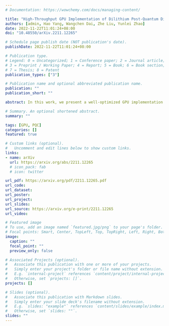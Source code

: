 ```yaml
---
# Documentation: https://wowchemy.com/docs/managing-content/

title: "High-Throughput GPU Implementation of Dilithium Post-Quantum Digital Signature"
authors: [admin, Hao Yang, Wangchen Dai, Zhe Liu, Yunlei Zhao]
date: 2022-11-22T11:01:24+08:00
doi: "10.48550/arXiv.2211.12265"

# Schedule page publish date (NOT publication's date).
publishDate: 2022-11-22T11:01:24+08:00

# Publication type.
# Legend: 0 = Uncategorized; 1 = Conference paper; 2 = Journal article;
# 3 = Preprint / Working Paper; 4 = Report; 5 = Book; 6 = Book section;
# 7 = Thesis; 8 = Patent
publication_types: ["3"]

# Publication name and optional abbreviated publication name.
publication: ""
publication_short: ""

abstract: In this work, we present a well-optimized GPU implementation of Dilithium, one of the NIST post-quantum standard digital signature algorithms. We focus on warp-level design and exploit several strategies to improve performance, including memory pool, kernel fusing, batching, streaming, etc. All the above efforts lead to an efficient and high-throughput solution. We profile on both desktop and server-grade GPUs, and achieve up to 57.7$\times$, 93.0$\times$, and 63.1$\times$ higher throughput on RTX 3090Ti for key generation, signing, and verification, respectively, compared to single-thread CPU. Additionally, we study the performance in real-world applications to demonstrate the effectiveness and applicability of our solution.

# Summary. An optional shortened abstract.
summary: ""

tags: [GPU, PQC]
categories: []
featured: true

# Custom links (optional).
#   Uncomment and edit lines below to show custom links.
links:
- name: arXiv
  url: https://arxiv.org/abs/2211.12265
  # icon_pack: fab
  # icon: twitter

url_pdf: https://arxiv.org/pdf/2211.12265.pdf
url_code:
url_dataset:
url_poster:
url_project:
url_slides:
url_source: https://arxiv.org/e-print/2211.12265
url_video:

# Featured image
# To use, add an image named `featured.jpg/png` to your page's folder. 
# Focal points: Smart, Center, TopLeft, Top, TopRight, Left, Right, BottomLeft, Bottom, BottomRight.
image:
  caption: ""
  focal_point: ""
  preview_only: false

# Associated Projects (optional).
#   Associate this publication with one or more of your projects.
#   Simply enter your project's folder or file name without extension.
#   E.g. `internal-project` references `content/project/internal-project/index.md`.
#   Otherwise, set `projects: []`.
projects: []

# Slides (optional).
#   Associate this publication with Markdown slides.
#   Simply enter your slide deck's filename without extension.
#   E.g. `slides: "example"` references `content/slides/example/index.md`.
#   Otherwise, set `slides: ""`.
slides: ""
---
```

